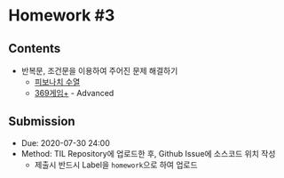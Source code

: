 # Homework #3

## Contents

- 반복문, 조건문을 이용하여 주어진 문제 해결하기
  - [피보나치 수열](src/Fibonacci.java)
  - [369게임+](src/ThreeSixNineAdvanced.java) - Advanced

## Submission

- Due: 2020-07-30 24:00
- Method: TIL Repository에 업로드한 후, Github Issue에 소스코드 위치 작성
  - 제출시 반드시 Label을 `homework`으로 하여 업로드
